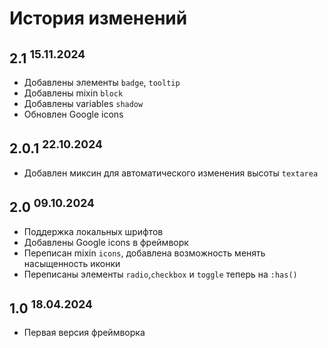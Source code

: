 # История изменений
## 2.1 <sup>15.11.2024</sup>
- Добавлены элементы `badge`, `tooltip`
- Добавлены mixin `block`
- Добавлены variables `shadow`
- Обновлен Google icons
## 2.0.1 <sup>22.10.2024</sup>
- Добавлен миксин для автоматического изменения высоты `textarea`
## 2.0 <sup>09.10.2024</sup>
- Поддержка локальных шрифтов
- Добавлены Google icons в фреймворк
- Переписан mixin `icons`, добавлена возможность менять насыщенность иконки
- Переписаны элементы `radio`,`checkbox` и `toggle` теперь на `:has()`
## 1.0 <sup>18.04.2024</sup>
- Первая версия фреймворка